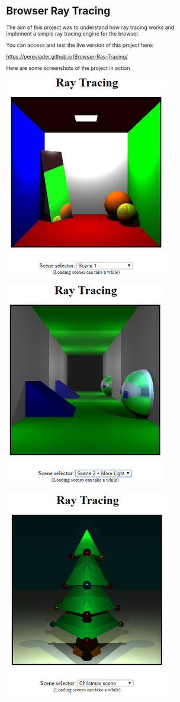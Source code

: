 # Browser Ray Tracing 

The aim of this project was to understand how ray tracing works and implement a simple ray tracing engine for the browser.

You can access and test the live version of this project here:

https://pereviader.github.io/Browser-Ray-Tracing/

Here are some screenshots of the project in action

![Ray Tracing 1](https://github.com/PereViader/Browser-Ray-Tracing/blob/master/docs/img/ray_tracing1.png)

![Ray Tracing 2](https://github.com/PereViader/Browser-Ray-Tracing/blob/master/docs/img/ray_tracing2.png)

![Ray Tracing 3](https://github.com/PereViader/Browser-Ray-Tracing/blob/master/docs/img/ray_tracing3.png)

